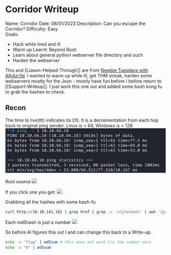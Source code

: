 # Corridor Writeup

Name: Corridor
Date:  08/01/2023
Description: Can you escape the Corridor?
Difficulty: Easy  
Goals: 
- Hack while tired and ill 
- Warm up
Learnt:
Beyond Root:
- Learn about general python webserver file directory and such
- Harden the webserver

This and [[Jason-Helped-Through]] are from [Newbie Tuesdays with Alh4zr3d](https://www.youtube.com/watch?v=2e9pGJbZpJg). I wanted to warm up while ill, get THM streak, harden some webservers mostly for the Json - mostly have fun before I before return to [[Support-Writeup]]. I just work this one out and added some bash kung fu to grab the hashes to check.

## Recon

The time to live(ttl) indicates its OS. It is a decrementation from each hop back to original ping sender. Linux is < 64, Windows is < 128.
![ping](Screenshots/ping.png)

Root source
![](sourceofroot.png)

If you click one you get:
![](emptyroom.png)

Grabbing all the hashes with some bash-fu
```bash
curl http://10.10.141.181 | grep href | grep -v 'stylesheet' | awk '{print $5}' | sed 's/href="//g' | tr -d '"'
```
      
Each md5hash is just a number 
![](crackstation.png)

So before Al figures this out I and can change this back to a Write-up.
```bash
echo -n "flag" | md5sum # this does not work try the number zero 
echo -n "0" | md5sum
```